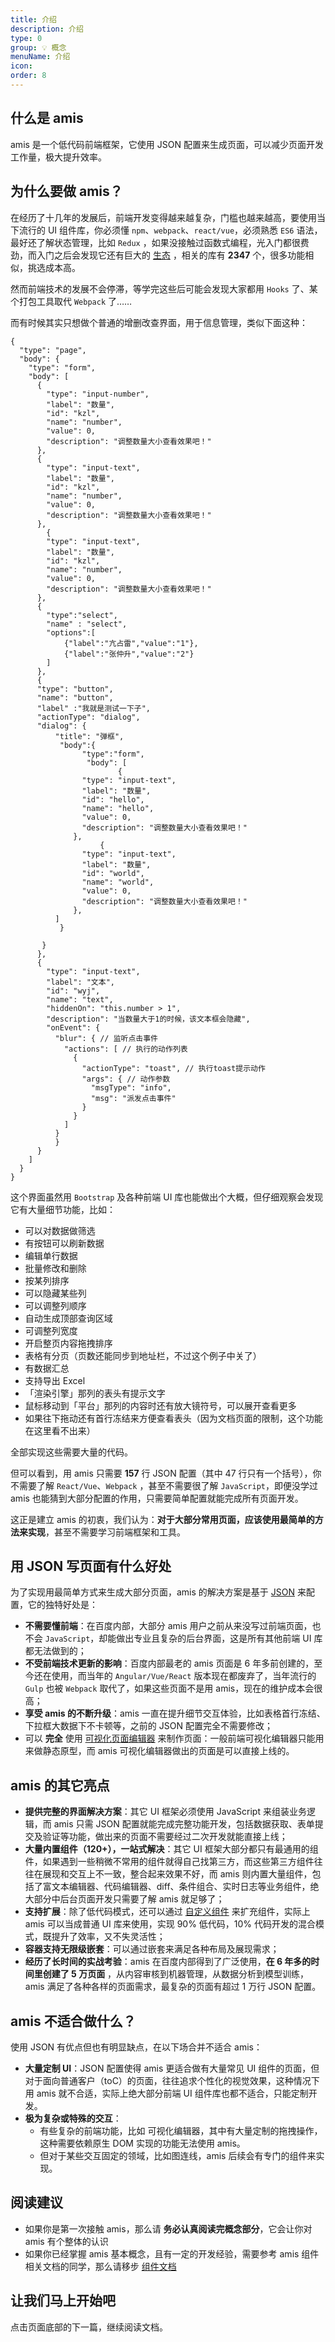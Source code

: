 ```yaml
---
title: 介绍
description: 介绍
type: 0
group: 💡 概念
menuName: 介绍
icon:
order: 8
---
```


## 什么是 amis

amis 是一个低代码前端框架，它使用 JSON 配置来生成页面，可以减少页面开发工作量，极大提升效率。

## 为什么要做 amis？

在经历了十几年的发展后，前端开发变得越来越复杂，门槛也越来越高，要使用当下流行的 UI
组件库，你必须懂 `npm`、`webpack`、`react/vue`，必须熟悉 `ES6` 语法，最好还了解状态管理，比如 `Redux`
，如果没接触过函数式编程，光入门都很费劲，而入门之后会发现它还有巨大的 [生态](https://github.com/markerikson/redux-ecosystem-links)
，相关的库有 **2347** 个，很多功能相似，挑选成本高。

然而前端技术的发展不会停滞，等学完这些后可能会发现大家都用 `Hooks` 了、某个打包工具取代 `Webpack` 了……

而有时候其实只想做个普通的增删改查界面，用于信息管理，类似下面这种：

```schema
{
  "type": "page",
  "body": {
    "type": "form",
    "body": [
      {
        "type": "input-number",
        "label": "数量",
        "id": "kzl",
        "name": "number",
        "value": 0,
        "description": "调整数量大小查看效果吧！"
      },
      {
        "type": "input-text",
        "label": "数量",
        "id": "kzl",
        "name": "number",
        "value": 0,
        "description": "调整数量大小查看效果吧！"
      },
        {
        "type": "input-text",
        "label": "数量",
        "id": "kzl",
        "name": "number",
        "value": 0,
        "description": "调整数量大小查看效果吧！"
      },
      {
        "type":"select",
        "name" : "select",
        "options":[
            {"label":"亢占雷","value":"1"},
            {"label":"张仲升","value":"2"}
        ]
      },
      {
      "type": "button",
      "name": "button",
      "label" :"我就是测试一下子",
      "actionType": "dialog",
      "dialog": {
          "title": "弹框",
           "body":{
                "type":"form",
                 "body": [
                        {
                "type": "input-text",
                "label": "数量",
                "id": "hello",
                "name": "hello",
                "value": 0,
                "description": "调整数量大小查看效果吧！"
              },
                    {
                "type": "input-text",
                "label": "数量",
                "id": "world",
                "name": "world",
                "value": 0,
                "description": "调整数量大小查看效果吧！"
              },
          ]
           }
         
       }
      },
      {
        "type": "input-text",
        "label": "文本",
        "id": "wyj",
        "name": "text",
        "hiddenOn": "this.number > 1",
        "description": "当数量大于1的时候，该文本框会隐藏",
        "onEvent": {
          "blur": { // 监听点击事件
            "actions": [ // 执行的动作列表
              {
                "actionType": "toast", // 执行toast提示动作
                "args": { // 动作参数
                  "msgType": "info",
                  "msg": "派发点击事件"
                }
              }
            ]
          }
          }
      }
    ]
  }
}
```

这个界面虽然用 `Bootstrap` 及各种前端 UI 库也能做出个大概，但仔细观察会发现它有大量细节功能，比如：

- 可以对数据做筛选
- 有按钮可以刷新数据
- 编辑单行数据
- 批量修改和删除
- 按某列排序
- 可以隐藏某些列
- 可以调整列顺序
- 自动生成顶部查询区域
- 可调整列宽度
- 开启整页内容拖拽排序
- 表格有分页（页数还能同步到地址栏，不过这个例子中关了）
- 有数据汇总
- 支持导出 Excel
- 「渲染引擎」那列的表头有提示文字
- 鼠标移动到「平台」那列的内容时还有放大镜符号，可以展开查看更多
- 如果往下拖动还有首行冻结来方便查看表头（因为文档页面的限制，这个功能在这里看不出来）

全部实现这些需要大量的代码。

但可以看到，用 amis 只需要 **157** 行 JSON 配置（其中 47 行只有一个括号），你不需要了解 `React/Vue`、`Webpack`
，甚至不需要很了解 `JavaScript`，即便没学过 amis 也能猜到大部分配置的作用，只需要简单配置就能完成所有页面开发。

这正是建立 amis 的初衷，我们认为：**对于大部分常用页面，应该使用最简单的方法来实现**，甚至不需要学习前端框架和工具。

## 用 JSON 写页面有什么好处

为了实现用最简单方式来生成大部分页面，amis 的解决方案是基于 [JSON](https://baike.baidu.com/item/JSON) 来配置，它的独特好处是：

- **不需要懂前端**：在百度内部，大部分 amis 用户之前从来没写过前端页面，也不会 `JavaScript`，却能做出专业且复杂的后台界面，这是所有其他前端
  UI 库都无法做到的；
- **不受前端技术更新的影响**：百度内部最老的 amis 页面是 6 年多前创建的，至今还在使用，而当年的 `Angular/Vue/React`
  版本现在都废弃了，当年流行的 `Gulp` 也被 `Webpack` 取代了，如果这些页面不是用 amis，现在的维护成本会很高；
- **享受 amis 的不断升级**：amis 一直在提升细节交互体验，比如表格首行冻结、下拉框大数据下不卡顿等，之前的 JSON 配置完全不需要修改；
- 可以 **完全** 使用 [可视化页面编辑器](https://aisuda.github.io/amis-editor-demo/) 来制作页面：一般前端可视化编辑器只能用来做静态原型，而
  amis 可视化编辑器做出的页面是可以直接上线的。

## amis 的其它亮点

- **提供完整的界面解决方案**：其它 UI 框架必须使用 JavaScript 来组装业务逻辑，而 amis 只需 JSON
  配置就能完成完整功能开发，包括数据获取、表单提交及验证等功能，做出来的页面不需要经过二次开发就能直接上线；
- **大量内置组件（120+），一站式解决**：其它 UI 框架大部分都只有最通用的组件，如果遇到一些稍微不常用的组件就得自己找第三方，而这些第三方组件往往在展现和交互上不一致，整合起来效果不好，而
  amis 则内置大量组件，包括了富文本编辑器、代码编辑器、diff、条件组合、实时日志等业务组件，绝大部分中后台页面开发只需要了解
  amis 就足够了；
- **支持扩展**：除了低代码模式，还可以通过 [自定义组件](./extend/internal) 来扩充组件，实际上 amis 可以当成普通 UI 库来使用，实现
  90% 低代码，10% 代码开发的混合模式，既提升了效率，又不失灵活性；
- **容器支持无限级嵌套**：可以通过嵌套来满足各种布局及展现需求；
- **经历了长时间的实战考验**：amis 在百度内部得到了广泛使用，**在 6 年多的时间里创建了 5 万页面**
  ，从内容审核到机器管理，从数据分析到模型训练，amis 满足了各种各样的页面需求，最复杂的页面有超过 1 万行 JSON 配置。

## amis 不适合做什么？

使用 JSON 有优点但也有明显缺点，在以下场合并不适合 amis：

- **大量定制 UI**：JSON 配置使得 amis 更适合做有大量常见 UI 组件的页面，但对于面向普通客户（toC）的页面，往往追求个性化的视觉效果，这种情况下用
  amis 就不合适，实际上绝大部分前端 UI 组件库也都不适合，只能定制开发。
- **极为复杂或特殊的交互**：
    - 有些复杂的前端功能，比如 可视化编辑器，其中有大量定制的拖拽操作，这种需要依赖原生 DOM 实现的功能无法使用 amis。
    - 但对于某些交互固定的领域，比如图连线，amis 后续会有专门的组件来实现。

## 阅读建议

- 如果你是第一次接触 amis，那么请 **务必认真阅读完概念部分**，它会让你对 amis 有个整体的认识
- 如果你已经掌握 amis 基本概念，且有一定的开发经验，需要参考 amis
  组件相关文档的同学，那么请移步 [组件文档](../components/page)

## 让我们马上开始吧

点击页面底部的下一篇，继续阅读文档。
